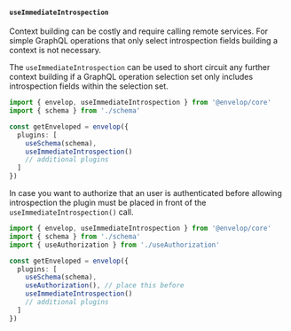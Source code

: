 #### `useImmediateIntrospection`

Context building can be costly and require calling remote services.
For simple GraphQL operations that only select introspection fields building a context is not necessary.

The `useImmediateIntrospection` can be used to short circuit any further context building if a GraphQL operation selection set only includes introspection fields within the selection set.

```ts
import { envelop, useImmediateIntrospection } from '@envelop/core'
import { schema } from './schema'

const getEnveloped = envelop({
  plugins: [
    useSchema(schema),
    useImmediateIntrospection()
    // additional plugins
  ]
})
```

In case you want to authorize that an user is authenticated before allowing introspection the plugin must be placed in front of the `useImmediateIntrospection()` call.

```ts
import { envelop, useImmediateIntrospection } from '@envelop/core'
import { schema } from './schema'
import { useAuthorization } from './useAuthorization'

const getEnveloped = envelop({
  plugins: [
    useSchema(schema),
    useAuthorization(), // place this before
    useImmediateIntrospection()
    // additional plugins
  ]
})
```
